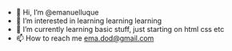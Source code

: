 - 👋 Hi, I’m @emanuelluque
- 👀 I’m interested in learning learning learning
- 🌱 I’m currently learning basic stuff, just starting on html css etc    
- 📫 How to reach me ema.dod@gmail.com

<!---
emanuelluque/emanuelluque is a ✨ special ✨ repository because its `README.md` (this file) appears on your GitHub profile.
You can click the Preview link to take a look at your changes.
--->
